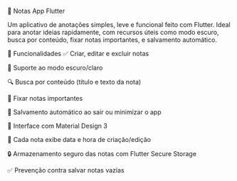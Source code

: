 📝 Notas App Flutter

Um aplicativo de anotações simples, leve e funcional feito com Flutter. Ideal para anotar ideias rapidamente, com recursos úteis como modo escuro, busca por conteúdo, fixar notas importantes, e salvamento automático.

📱 Funcionalidades
✅ Criar, editar e excluir notas

🌙 Suporte ao modo escuro/claro

🔍 Busca por conteúdo (título e texto da nota)

📌 Fixar notas importantes

💾 Salvamento automático ao sair ou minimizar o app

🧠 Interface com Material Design 3

📅 Cada nota exibe data e hora de criação/edição

🔒 Armazenamento seguro das notas com Flutter Secure Storage

✅ Prevenção contra salvar notas vazias
